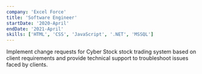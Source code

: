 ```yaml
---
company: 'Excel Force'
title: 'Software Engineer'
startDate: '2020-April'
endDate: '2021-April'
skills: ['HTML', 'CSS', 'JavaScript', '.NET', 'MSSQL']
---
```


Implement change requests for Cyber Stock stock trading system based on client requirements and provide technical support to troubleshoot issues faced by clients.